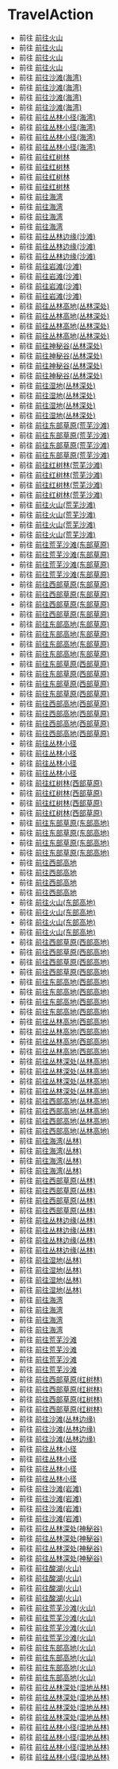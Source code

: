 # TravelAction  
- 前往 [前往火山](Path_AcidLakeToVolcano.md)  
- 前往 [前往火山](Path_AcidLakeToVolcano.md)  
- 前往 [前往火山](Path_AcidLakeToVolcano.md)  
- 前往 [前往火山](Path_AcidLakeToVolcano.md)  
- 前往 [前往沙滩(海湾)](Path_BayToBeach.md)  
- 前往 [前往沙滩(海湾)](Path_BayToBeach.md)  
- 前往 [前往沙滩(海湾)](Path_BayToBeach.md)  
- 前往 [前往沙滩(海湾)](Path_BayToBeach.md)  
- 前往 [前往丛林小径(海湾)](Path_BayToJungle.md)  
- 前往 [前往丛林小径(海湾)](Path_BayToJungle.md)  
- 前往 [前往丛林小径(海湾)](Path_BayToJungle.md)  
- 前往 [前往丛林小径(海湾)](Path_BayToJungle.md)  
- 前往 [前往红树林](Path_BayToMangroves.md)  
- 前往 [前往红树林](Path_BayToMangroves.md)  
- 前往 [前往红树林](Path_BayToMangroves.md)  
- 前往 [前往红树林](Path_BayToMangroves.md)  
- 前往 [前往海湾](Path_BeachToBay.md)  
- 前往 [前往海湾](Path_BeachToBay.md)  
- 前往 [前往海湾](Path_BeachToBay.md)  
- 前往 [前往海湾](Path_BeachToBay.md)  
- 前往 [前往丛林边缘(沙滩)](Path_BeachToOutskirts.md)  
- 前往 [前往丛林边缘(沙滩)](Path_BeachToOutskirts.md)  
- 前往 [前往丛林边缘(沙滩)](Path_BeachToOutskirts.md)  
- 前往 [前往岩滩(沙滩)](Path_BeachToRocks.md)  
- 前往 [前往岩滩(沙滩)](Path_BeachToRocks.md)  
- 前往 [前往岩滩(沙滩)](Path_BeachToRocks.md)  
- 前往 [前往岩滩(沙滩)](Path_BeachToRocks.md)  
- 前往 [前往丛林高地(丛林深处)](Path_DeepJungleToJungleHighlands.md)  
- 前往 [前往丛林高地(丛林深处)](Path_DeepJungleToJungleHighlands.md)  
- 前往 [前往丛林高地(丛林深处)](Path_DeepJungleToJungleHighlands.md)  
- 前往 [前往丛林高地(丛林深处)](Path_DeepJungleToJungleHighlands.md)  
- 前往 [前往神秘谷(丛林深处)](Path_DeepJungleToValley.md)  
- 前往 [前往神秘谷(丛林深处)](Path_DeepJungleToValley.md)  
- 前往 [前往神秘谷(丛林深处)](Path_DeepJungleToValley.md)  
- 前往 [前往神秘谷(丛林深处)](Path_DeepJungleToValley.md)  
- 前往 [前往湿地(丛林深处)](Path_DeepJungleToWetlands.md)  
- 前往 [前往湿地(丛林深处)](Path_DeepJungleToWetlands.md)  
- 前往 [前往湿地(丛林深处)](Path_DeepJungleToWetlands.md)  
- 前往 [前往湿地(丛林深处)](Path_DeepJungleToWetlands.md)  
- 前往 [前往东部草原(荒芜沙滩)](Path_DesolateBeachToGrasslandsE.md)  
- 前往 [前往东部草原(荒芜沙滩)](Path_DesolateBeachToGrasslandsE.md)  
- 前往 [前往东部草原(荒芜沙滩)](Path_DesolateBeachToGrasslandsE.md)  
- 前往 [前往东部草原(荒芜沙滩)](Path_DesolateBeachToGrasslandsE.md)  
- 前往 [前往红树林(荒芜沙滩)](Path_DesolateBeachToMangroves.md)  
- 前往 [前往红树林(荒芜沙滩)](Path_DesolateBeachToMangroves.md)  
- 前往 [前往红树林(荒芜沙滩)](Path_DesolateBeachToMangroves.md)  
- 前往 [前往红树林(荒芜沙滩)](Path_DesolateBeachToMangroves.md)  
- 前往 [前往火山(荒芜沙滩)](Path_DesolateBeachToVolcano.md)  
- 前往 [前往火山(荒芜沙滩)](Path_DesolateBeachToVolcano.md)  
- 前往 [前往火山(荒芜沙滩)](Path_DesolateBeachToVolcano.md)  
- 前往 [前往火山(荒芜沙滩)](Path_DesolateBeachToVolcano.md)  
- 前往 [前往荒芜沙滩(东部草原)](Path_GrasslandsEToDesolateBeach.md)  
- 前往 [前往荒芜沙滩(东部草原)](Path_GrasslandsEToDesolateBeach.md)  
- 前往 [前往荒芜沙滩(东部草原)](Path_GrasslandsEToDesolateBeach.md)  
- 前往 [前往荒芜沙滩(东部草原)](Path_GrasslandsEToDesolateBeach.md)  
- 前往 [前往西部草原(东部草原)](Path_GrasslandsEToGrasslandsW.md)  
- 前往 [前往西部草原(东部草原)](Path_GrasslandsEToGrasslandsW.md)  
- 前往 [前往西部草原(东部草原)](Path_GrasslandsEToGrasslandsW.md)  
- 前往 [前往西部草原(东部草原)](Path_GrasslandsEToGrasslandsW.md)  
- 前往 [前往东部高地(东部草原)](Path_GrasslandsEToHighlandsE.md)  
- 前往 [前往东部高地(东部草原)](Path_GrasslandsEToHighlandsE.md)  
- 前往 [前往东部高地(东部草原)](Path_GrasslandsEToHighlandsE.md)  
- 前往 [前往东部高地(东部草原)](Path_GrasslandsEToHighlandsE.md)  
- 前往 [前往东部草原(西部草原)](Path_GrasslandsWToGrasslandsE.md)  
- 前往 [前往东部草原(西部草原)](Path_GrasslandsWToGrasslandsE.md)  
- 前往 [前往东部草原(西部草原)](Path_GrasslandsWToGrasslandsE.md)  
- 前往 [前往东部草原(西部草原)](Path_GrasslandsWToGrasslandsE.md)  
- 前往 [前往西部高地(西部草原)](Path_GrasslandsWToHighlandsW.md)  
- 前往 [前往西部高地(西部草原)](Path_GrasslandsWToHighlandsW.md)  
- 前往 [前往西部高地(西部草原)](Path_GrasslandsWToHighlandsW.md)  
- 前往 [前往西部高地(西部草原)](Path_GrasslandsWToHighlandsW.md)  
- 前往 [前往丛林小径](Path_GrasslandsWToJungle.md)  
- 前往 [前往丛林小径](Path_GrasslandsWToJungle.md)  
- 前往 [前往丛林小径](Path_GrasslandsWToJungle.md)  
- 前往 [前往丛林小径](Path_GrasslandsWToJungle.md)  
- 前往 [前往红树林(西部草原)](Path_GrasslandsWToMangroves.md)  
- 前往 [前往红树林(西部草原)](Path_GrasslandsWToMangroves.md)  
- 前往 [前往红树林(西部草原)](Path_GrasslandsWToMangroves.md)  
- 前往 [前往红树林(西部草原)](Path_GrasslandsWToMangroves.md)  
- 前往 [前往东部草原(东部高地)](Path_HighlandsEToGrasslandsE.md)  
- 前往 [前往东部草原(东部高地)](Path_HighlandsEToGrasslandsE.md)  
- 前往 [前往东部草原(东部高地)](Path_HighlandsEToGrasslandsE.md)  
- 前往 [前往东部草原(东部高地)](Path_HighlandsEToGrasslandsE.md)  
- 前往 [前往西部高地](Path_HighlandsEToHighlandsW.md)  
- 前往 [前往西部高地](Path_HighlandsEToHighlandsW.md)  
- 前往 [前往西部高地](Path_HighlandsEToHighlandsW.md)  
- 前往 [前往西部高地](Path_HighlandsEToHighlandsW.md)  
- 前往 [前往火山(东部高地)](Path_HighlandsEToVolcano.md)  
- 前往 [前往火山(东部高地)](Path_HighlandsEToVolcano.md)  
- 前往 [前往火山(东部高地)](Path_HighlandsEToVolcano.md)  
- 前往 [前往火山(东部高地)](Path_HighlandsEToVolcano.md)  
- 前往 [前往西部草原(西部高地)](Path_HighlandsWToGrasslandsW.md)  
- 前往 [前往西部草原(西部高地)](Path_HighlandsWToGrasslandsW.md)  
- 前往 [前往西部草原(西部高地)](Path_HighlandsWToGrasslandsW.md)  
- 前往 [前往西部草原(西部高地)](Path_HighlandsWToGrasslandsW.md)  
- 前往 [前往东部高地(西部高地)](Path_HighlandsWToHighlandsE.md)  
- 前往 [前往东部高地(西部高地)](Path_HighlandsWToHighlandsE.md)  
- 前往 [前往东部高地(西部高地)](Path_HighlandsWToHighlandsE.md)  
- 前往 [前往东部高地(西部高地)](Path_HighlandsWToHighlandsE.md)  
- 前往 [前往丛林高地(西部高地)](Path_HighlandsWToJungleHighlands.md)  
- 前往 [前往丛林高地(西部高地)](Path_HighlandsWToJungleHighlands.md)  
- 前往 [前往丛林高地(西部高地)](Path_HighlandsWToJungleHighlands.md)  
- 前往 [前往丛林高地(西部高地)](Path_HighlandsWToJungleHighlands.md)  
- 前往 [前往丛林深处(丛林高地)](Path_JungleHighlandsToDeepJungle.md)  
- 前往 [前往丛林深处(丛林高地)](Path_JungleHighlandsToDeepJungle.md)  
- 前往 [前往丛林深处(丛林高地)](Path_JungleHighlandsToDeepJungle.md)  
- 前往 [前往丛林深处(丛林高地)](Path_JungleHighlandsToDeepJungle.md)  
- 前往 [前往西部高地(丛林高地)](Path_JungleHighlandsToHighlandsW.md)  
- 前往 [前往西部高地(丛林高地)](Path_JungleHighlandsToHighlandsW.md)  
- 前往 [前往西部高地(丛林高地)](Path_JungleHighlandsToHighlandsW.md)  
- 前往 [前往西部高地(丛林高地)](Path_JungleHighlandsToHighlandsW.md)  
- 前往 [前往海湾(丛林)](Path_JungleToBay.md)  
- 前往 [前往海湾(丛林)](Path_JungleToBay.md)  
- 前往 [前往海湾(丛林)](Path_JungleToBay.md)  
- 前往 [前往海湾(丛林)](Path_JungleToBay.md)  
- 前往 [前往西部草原(丛林)](Path_JungleToGrasslandsW.md)  
- 前往 [前往西部草原(丛林)](Path_JungleToGrasslandsW.md)  
- 前往 [前往西部草原(丛林)](Path_JungleToGrasslandsW.md)  
- 前往 [前往西部草原(丛林)](Path_JungleToGrasslandsW.md)  
- 前往 [前往丛林边缘(丛林)](Path_JungleToOutskirts.md)  
- 前往 [前往丛林边缘(丛林)](Path_JungleToOutskirts.md)  
- 前往 [前往丛林边缘(丛林)](Path_JungleToOutskirts.md)  
- 前往 [前往丛林边缘(丛林)](Path_JungleToOutskirts.md)  
- 前往 [前往湿地(丛林)](Path_JungleToWetlands.md)  
- 前往 [前往湿地(丛林)](Path_JungleToWetlands.md)  
- 前往 [前往湿地(丛林)](Path_JungleToWetlands.md)  
- 前往 [前往湿地(丛林)](Path_JungleToWetlands.md)  
- 前往 [前往海湾](Path_MangrovesToBay.md)  
- 前往 [前往海湾](Path_MangrovesToBay.md)  
- 前往 [前往海湾](Path_MangrovesToBay.md)  
- 前往 [前往海湾](Path_MangrovesToBay.md)  
- 前往 [前往荒芜沙滩](Path_MangrovesToDesolateBeach.md)  
- 前往 [前往荒芜沙滩](Path_MangrovesToDesolateBeach.md)  
- 前往 [前往荒芜沙滩](Path_MangrovesToDesolateBeach.md)  
- 前往 [前往荒芜沙滩](Path_MangrovesToDesolateBeach.md)  
- 前往 [前往西部草原(红树林)](Path_MangrovesToGrasslandsW.md)  
- 前往 [前往西部草原(红树林)](Path_MangrovesToGrasslandsW.md)  
- 前往 [前往西部草原(红树林)](Path_MangrovesToGrasslandsW.md)  
- 前往 [前往西部草原(红树林)](Path_MangrovesToGrasslandsW.md)  
- 前往 [前往沙滩(丛林边缘)](Path_OutskirtsToBeach.md)  
- 前往 [前往沙滩(丛林边缘)](Path_OutskirtsToBeach.md)  
- 前往 [前往沙滩(丛林边缘)](Path_OutskirtsToBeach.md)  
- 前往 [前往丛林小径](Path_OutskirtsToJungle.md)  
- 前往 [前往丛林小径](Path_OutskirtsToJungle.md)  
- 前往 [前往丛林小径](Path_OutskirtsToJungle.md)  
- 前往 [前往丛林小径](Path_OutskirtsToJungle.md)  
- 前往 [前往沙滩(岩滩)](Path_RocksToBeach.md)  
- 前往 [前往沙滩(岩滩)](Path_RocksToBeach.md)  
- 前往 [前往沙滩(岩滩)](Path_RocksToBeach.md)  
- 前往 [前往沙滩(岩滩)](Path_RocksToBeach.md)  
- 前往 [前往丛林深处(神秘谷)](Path_ValleyToDeepJungle.md)  
- 前往 [前往丛林深处(神秘谷)](Path_ValleyToDeepJungle.md)  
- 前往 [前往丛林深处(神秘谷)](Path_ValleyToDeepJungle.md)  
- 前往 [前往丛林深处(神秘谷)](Path_ValleyToDeepJungle.md)  
- 前往 [前往酸湖(火山)](Path_VolcanoToAcidLake.md)  
- 前往 [前往酸湖(火山)](Path_VolcanoToAcidLake.md)  
- 前往 [前往酸湖(火山)](Path_VolcanoToAcidLake.md)  
- 前往 [前往酸湖(火山)](Path_VolcanoToAcidLake.md)  
- 前往 [前往荒芜沙滩(火山)](Path_VolcanoToDesolateBeach.md)  
- 前往 [前往荒芜沙滩(火山)](Path_VolcanoToDesolateBeach.md)  
- 前往 [前往荒芜沙滩(火山)](Path_VolcanoToDesolateBeach.md)  
- 前往 [前往荒芜沙滩(火山)](Path_VolcanoToDesolateBeach.md)  
- 前往 [前往东部高地(火山)](Path_VolcanoToHighlandsE.md)  
- 前往 [前往东部高地(火山)](Path_VolcanoToHighlandsE.md)  
- 前往 [前往东部高地(火山)](Path_VolcanoToHighlandsE.md)  
- 前往 [前往东部高地(火山)](Path_VolcanoToHighlandsE.md)  
- 前往 [前往丛林深处(湿地丛林)](Path_WetlandsToDeepJungle.md)  
- 前往 [前往丛林深处(湿地丛林)](Path_WetlandsToDeepJungle.md)  
- 前往 [前往丛林深处(湿地丛林)](Path_WetlandsToDeepJungle.md)  
- 前往 [前往丛林深处(湿地丛林)](Path_WetlandsToDeepJungle.md)  
- 前往 [前往丛林小径(湿地丛林)](Path_WetlandsToJungle.md)  
- 前往 [前往丛林小径(湿地丛林)](Path_WetlandsToJungle.md)  
- 前往 [前往丛林小径(湿地丛林)](Path_WetlandsToJungle.md)  
- 前往 [前往丛林小径(湿地丛林)](Path_WetlandsToJungle.md)  
